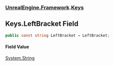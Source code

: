 ### [UnrealEngine.Framework](UnrealEngine_Framework.md 'UnrealEngine.Framework').[Keys](Keys.md 'UnrealEngine.Framework.Keys')
## Keys.LeftBracket Field
```csharp
public const string LeftBracket = LeftBracket;
```
#### Field Value
[System.String](https://docs.microsoft.com/en-us/dotnet/api/System.String 'System.String')
